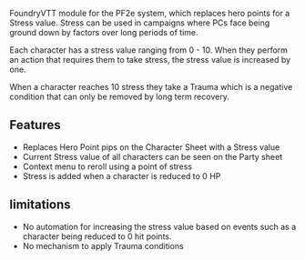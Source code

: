 FoundryVTT module for the PF2e system, which replaces hero points for a Stress value. Stress can be used in campaigns where PCs face being ground down by factors over long periods of time.

Each character has a stress value ranging from 0 - 10. When they perform an action that requires them to take stress, the stress value is increased by one.

When a character reaches 10 stress they take a Trauma which is a negative condition that can only be removed by long term recovery.

## Features
- Replaces Hero Point pips on the Character Sheet with a Stress value
- Current Stress value of all characters can be seen on the Party sheet
- Context menu to reroll using a point of stress
- Stress is added when a character is reduced to 0 HP

## limitations
- No automation for increasing the stress value based on events such as a character being reduced to 0 hit points.
- No mechanism to apply Trauma conditions
